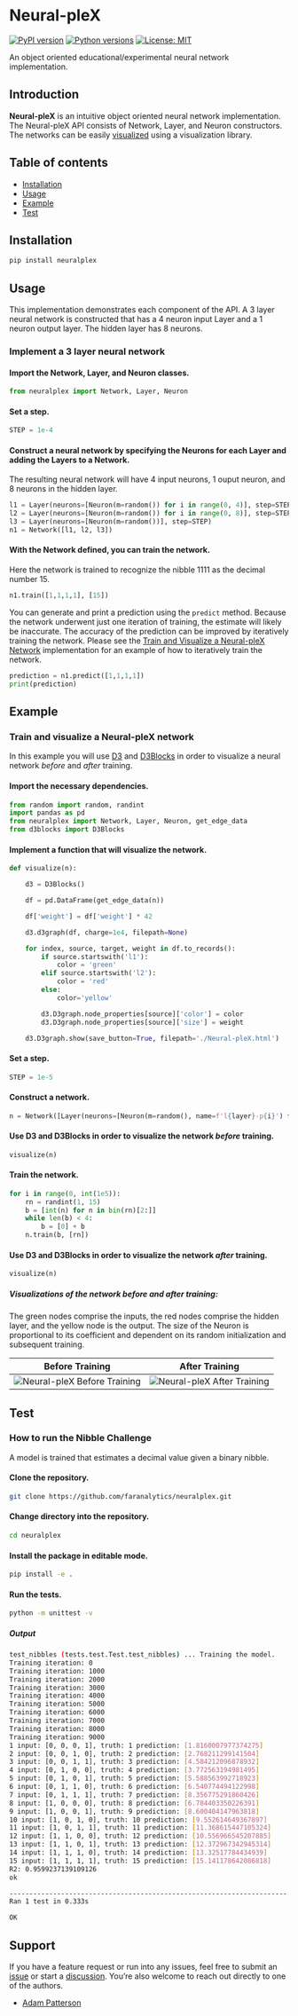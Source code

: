 # Neural-pleX

[![PyPI version](https://img.shields.io/pypi/v/neuralplex.svg)](https://pypi.org/project/neuralplex/)
[![Python versions](https://img.shields.io/pypi/pyversions/neuralplex.svg)](https://pypi.org/project/neuralplex/)
[![License: MIT](https://img.shields.io/badge/License-MIT-blue.svg)](LICENSE)

An object oriented educational/experimental neural network implementation.

## Introduction

**Neural-pleX** is an intuitive object oriented neural network implementation. The Neural-pleX API consists of Network, Layer, and Neuron constructors. The networks can be easily [visualized](#visualizations-of-the-network-before-and-after-training) using a visualization library.

## Table of contents

- [Installation](#installation)
- [Usage](#usage)
- [Example](#example)
- [Test](#test)

## Installation

```bash
pip install neuralplex
```

## Usage

This implementation demonstrates each component of the API. A 3 layer neural network is constructed that has a 4 neuron input Layer and a 1 neuron output layer. The hidden layer has 8 neurons.

### Implement a 3 layer neural network

#### Import the Network, Layer, and Neuron classes.

```python
from neuralplex import Network, Layer, Neuron
```

#### Set a step.

```python
STEP = 1e-4
```

#### Construct a neural network by specifying the Neurons for each Layer and adding the Layers to a Network. 

The resulting neural network will have 4 input neurons, 1 ouput neuron, and 8 neurons in the hidden layer.

```python
l1 = Layer(neurons=[Neuron(m=random()) for i in range(0, 4)], step=STEP)
l2 = Layer(neurons=[Neuron(m=random()) for i in range(0, 8)], step=STEP)
l3 = Layer(neurons=[Neuron(m=random())], step=STEP)
n1 = Network([l1, l2, l3])
```

#### With the Network defined, you can train the network. 

Here the network is trained to recognize the nibble 1111 as the decimal number 15.

```python
n1.train([1,1,1,1], [15])
```

You can generate and print a prediction using the `predict` method. Because the network underwent just one iteration of training, the estimate will likely be inaccurate. The accuracy of the prediction can be improved by iteratively training the network. Please see the [Train and Visualize a Neural-pleX Network](#train-and-visualize-a-neural-plex-network) implementation for an example of how to iteratively train the network.

```python
prediction = n1.predict([1,1,1,1])
print(prediction)
```

## Example

### Train and visualize a Neural-pleX network

In this example you will use [D3](https://d3js.org/) and [D3Blocks](https://d3blocks.github.io/d3blocks/pages/html/index.html) in order to visualize a neural network _before_ and _after_ training.

#### Import the necessary dependencies.

```python
from random import random, randint
import pandas as pd
from neuralplex import Network, Layer, Neuron, get_edge_data
from d3blocks import D3Blocks
```

#### Implement a function that will visualize the network.

```python
def visualize(n):

    d3 = D3Blocks()

    df = pd.DataFrame(get_edge_data(n))

    df['weight'] = df['weight'] * 42

    d3.d3graph(df, charge=1e4, filepath=None)

    for index, source, target, weight in df.to_records():
        if source.startswith('l1'):
            color = 'green'
        elif source.startswith('l2'):
            color = 'red'
        else:
            color='yellow'

        d3.D3graph.node_properties[source]['color'] = color
        d3.D3graph.node_properties[source]['size'] = weight

    d3.D3graph.show(save_button=True, filepath='./Neural-pleX.html')
```

#### Set a step.

```python
STEP = 1e-5
```

#### Construct a network.

```python
n = Network([Layer(neurons=[Neuron(m=random(), name=f'l{layer}-p{i}') for i in range(1, size+1)], step=STEP) for layer, size in zip([1,2,3], [4, 8, 1])])
```

#### Use D3 and D3Blocks in order to visualize the network _before_ training.

```python
visualize(n)
```

#### Train the network.

```python
for i in range(0, int(1e5)):
    rn = randint(1, 15)
    b = [int(n) for n in bin(rn)[2:]]
    while len(b) < 4:
        b = [0] + b
    n.train(b, [rn])
```

#### Use D3 and D3Blocks in order to visualize the network _after_ training.

```python
visualize(n)
```

##### Visualizations of the network before and after training:

The green nodes comprise the inputs, the red nodes comprise the hidden layer, and the yellow node is the output. The size of the Neuron is proportional to its coefficient and dependent on its random initialization and subsequent training.

|                             Before Training                              |                             After Training                             |
| :----------------------------------------------------------------------: | :--------------------------------------------------------------------: |
| ![Neural-pleX Before Training](https://raw.githubusercontent.com/faranalytics/neuralplex/refs/heads/main/images/Neural-pleX_before_training.png) | ![Neural-pleX After Training](https://github.com/faranalytics/neuralplex/blob/main/images/Neural-pleX_after_training.png?raw=true) |

## Test

### How to run the Nibble Challenge

A model is trained that estimates a decimal value given a binary nibble.

#### Clone the repository.

```bash
git clone https://github.com/faranalytics/neuralplex.git
```

#### Change directory into the repository.

```bash
cd neuralplex
```

#### Install the package in editable mode.

```bash
pip install -e .
```

#### Run the tests.

```bash
python -m unittest -v
```

##### Output

```bash
test_nibbles (tests.test.Test.test_nibbles) ... Training the model.
Training iteration: 0
Training iteration: 1000
Training iteration: 2000
Training iteration: 3000
Training iteration: 4000
Training iteration: 5000
Training iteration: 6000
Training iteration: 7000
Training iteration: 8000
Training iteration: 9000
1 input: [0, 0, 0, 1], truth: 1 prediction: [1.8160007977374275]
2 input: [0, 0, 1, 0], truth: 2 prediction: [2.768211299141504]
3 input: [0, 0, 1, 1], truth: 3 prediction: [4.584212096878932]
4 input: [0, 1, 0, 0], truth: 4 prediction: [3.772563194981495]
5 input: [0, 1, 0, 1], truth: 5 prediction: [5.588563992718923]
6 input: [0, 1, 1, 0], truth: 6 prediction: [6.540774494122998]
7 input: [0, 1, 1, 1], truth: 7 prediction: [8.356775291860426]
8 input: [1, 0, 0, 0], truth: 8 prediction: [6.784403350226391]
9 input: [1, 0, 0, 1], truth: 9 prediction: [8.600404147963818]
10 input: [1, 0, 1, 0], truth: 10 prediction: [9.552614649367897]
11 input: [1, 0, 1, 1], truth: 11 prediction: [11.368615447105324]
12 input: [1, 1, 0, 0], truth: 12 prediction: [10.556966545207885]
13 input: [1, 1, 0, 1], truth: 13 prediction: [12.372967342945314]
14 input: [1, 1, 1, 0], truth: 14 prediction: [13.32517784434939]
15 input: [1, 1, 1, 1], truth: 15 prediction: [15.141178642086818]
R2: 0.9599237139109126
ok

----------------------------------------------------------------------
Ran 1 test in 0.333s

OK
```

## Support
If you have a feature request or run into any issues, feel free to submit an [issue](https://github.com/faranalytics/neuralplex/issues) or start a [discussion](https://github.com/faranalytics/neuralplex/discussions). You’re also welcome to reach out directly to one of the authors.

- [Adam Patterson](https://github.com/adamjpatterson)